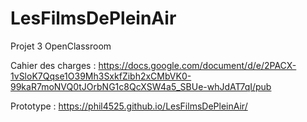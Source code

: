 # LesFilmsDePleinAir
Projet 3 OpenClassroom

Cahier des charges :
https://docs.google.com/document/d/e/2PACX-1vSloK7Qqse1O39Mh3SxkfZibh2xCMbVK0-99kaR7moNVQ0tJOrbNG1c8QcXSW4a5_SBUe-whJdAT7qI/pub

Prototype :
https://phil4525.github.io/LesFilmsDePleinAir/
